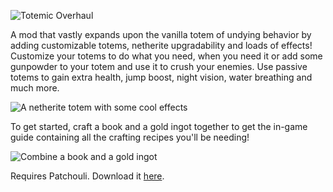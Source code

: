 ![Totemic Overhaul](https://raw.githubusercontent.com/Tacodude7729/totemic-overhaul/main/.github/assets/title.png?token=AGU6FU3BX4ZOG663YHGGXVTAKX42K)

A mod that vastly expands upon the vanilla totem of undying behavior by adding customizable totems, netherite upgradability and loads of effects! Customize your totems to do what you need, when you need it or add some gunpowder to your totem and use it to crush your enemies. Use passive totems to gain extra health, jump boost, night vision, water breathing and much more.  

![A netherite totem with some cool effects](https://raw.githubusercontent.com/Tacodude7729/totemic-overhaul/main/.github/assets/cool_totem.png)

To get started, craft a book and a gold ingot together to get the in-game guide containing all the crafting recipes you'll be needing!

![Combine a book and a gold ingot](https://raw.githubusercontent.com/Tacodude7729/totemic-overhaul/main/.github/assets/guid_crafting.png)

Requires Patchouli. Download it [here](https://www.curseforge.com/minecraft/mc-mods/patchouli-fabric).
